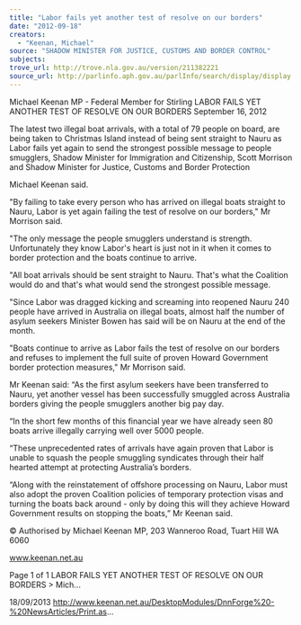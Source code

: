 ```yaml
---
title: "Labor fails yet another test of resolve on our borders"
date: "2012-09-18"
creators:
  - "Keenan, Michael"
source: "SHADOW MINISTER FOR JUSTICE, CUSTOMS AND BORDER CONTROL"
subjects:
trove_url: http://trove.nla.gov.au/version/211382221
source_url: http://parlinfo.aph.gov.au/parlInfo/search/display/display.w3p;query=Id%3A%22media/pressrel/2733061%22
---
```


 Michael Keenan MP - Federal Member for  Stirling LABOR FAILS YET ANOTHER TEST OF  RESOLVE ON OUR BORDERS September 16, 2012

 The latest two illegal boat arrivals, with a total of 79 people on board, are being taken to Christmas Island instead of being  sent straight to Nauru as Labor fails yet again to send the strongest possible message to people smugglers, Shadow  Minister for Immigration and Citizenship, Scott Morrison and Shadow Minister for Justice, Customs and Border Protection 

 Michael Keenan said.

 "By failing to take every person who has arrived on illegal boats straight to Nauru, Labor is yet again failing the test of  resolve on our borders," Mr Morrison said.

 "The only message the people smugglers understand is strength. Unfortunately they know Labor's heart is just not in it  when it comes to border protection and the boats continue to arrive.

 "All boat arrivals should be sent straight to Nauru. That's what the Coalition would do and that's what would send the  strongest possible message.

 "Since Labor was dragged kicking and screaming into reopened Nauru 240 people have arrived in Australia on illegal  boats, almost half the number of asylum seekers Minister Bowen has said will be on Nauru at the end of the month.

 "Boats continue to arrive as Labor fails the test of resolve on our borders and refuses to implement the full suite of proven  Howard Government border protection measures," Mr Morrison said.

 Mr Keenan said: “As the first asylum seekers have been transferred to Nauru, yet another vessel has been successfully  smuggled across Australia borders giving the people smugglers another big pay day.

 “In the short few months of this financial year we have already seen 80 boats arrive illegally carrying well over 5000  people.

 “These unprecedented rates of arrivals have again proven that Labor is unable to squash the people smuggling  syndicates through their half hearted attempt at protecting Australia’s borders.

 “Along with the reinstatement of offshore processing on Nauru, Labor must also adopt the proven Coalition policies of  temporary protection visas and turning the boats back around - only by doing this will they achieve Howard Government  results on stopping the boats,” Mr Keenan said.

 © Authorised by Michael Keenan MP, 203 Wanneroo Road, Tuart Hill WA 6060

 www.keenan.net.au

 Page 1 of 1 LABOR FAILS YET ANOTHER TEST OF RESOLVE ON OUR BORDERS > Mich...

 18/09/2013 http://www.keenan.net.au/DesktopModules/DnnForge%20-%20NewsArticles/Print.as...

